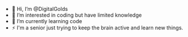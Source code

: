 - 👋 Hi, I’m @DigitalGolds
- 👀 I’m interested in coding but have limited knowledge
- 🌱 I’m currently learning code
- ⚡  I'm a senior just trying to keep the brain active and learn new things.

<!---
DigitalGolds/DigitalGolds is a ✨ special ✨ repository because its `README.md` (this file) appears on your GitHub profile.
You can click the Preview link to take a look at your changes.
--->
